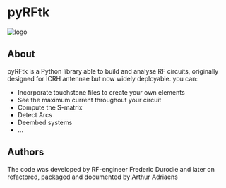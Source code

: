 # pyRFtk
![logo](logo.png)
## About

pyRFtk is a Python library able to build and analyse RF circuits, originally designed for ICRH antennae but now widely deployable.
you can:
- Incorporate touchstone files to create your own elements
- See the maximum current throughout your circuit
- Compute the S-matrix
- Detect Arcs
- Deembed systems
- ...

## Authors
The code was developed by RF-engineer Frederic Durodie and later
on refactored, packaged and documented by Arthur Adriaens
